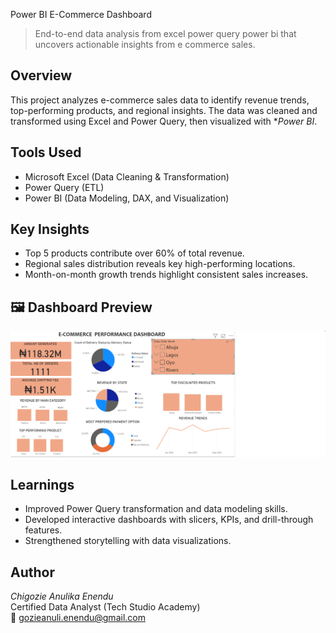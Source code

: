 Power BI E-Commerce Dashboard
>End-to-end data analysis from excel power query power bi that uncovers actionable insights from e commerce sales.
##  Overview
This project analyzes e-commerce sales data to identify revenue trends, top-performing products, and regional insights. The data was cleaned and transformed using Excel and Power Query, then visualized with **Power BI*.
## Tools Used
- Microsoft Excel (Data Cleaning & Transformation)
- Power Query (ETL)
- Power BI (Data Modeling, DAX, and Visualization)
##  Key Insights
- Top 5 products contribute over 60% of total revenue.
- Regional sales distribution reveals key high-performing locations.
- Month-on-month growth trends highlight consistent sales increases.
## 🖼 Dashboard Preview
*![E-Commerce Dashboard](images/Capture.PNG)*

##  Learnings
- Improved Power Query transformation and data modeling skills.
- Developed interactive dashboards with slicers, KPIs, and drill-through features.
- Strengthened storytelling with data visualizations.

##  Author
*Chigozie Anulika Enendu*  
Certified Data Analyst (Tech Studio Academy)  
📧 gozieanuli.enendu@gmail.com 
